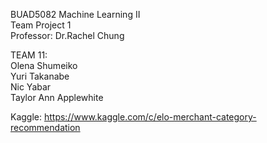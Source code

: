 <p>BUAD5082 Machine Learning II 
<br>Team Project 1
<br>Professor: Dr.Rachel Chung

<p>TEAM 11:
<br>Olena Shumeiko
<br>Yuri Takanabe
<br>Nic Yabar
<br>Taylor Ann Applewhite

Kaggle: https://www.kaggle.com/c/elo-merchant-category-recommendation




